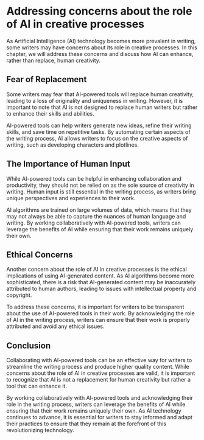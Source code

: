 Addressing concerns about the role of AI in creative processes
=======================================================================================================================

As Artificial Intelligence (AI) technology becomes more prevalent in writing, some writers may have concerns about its role in creative processes. In this chapter, we will address these concerns and discuss how AI can enhance, rather than replace, human creativity.

Fear of Replacement
-------------------

Some writers may fear that AI-powered tools will replace human creativity, leading to a loss of originality and uniqueness in writing. However, it is important to note that AI is not designed to replace human writers but rather to enhance their skills and abilities.

AI-powered tools can help writers generate new ideas, refine their writing skills, and save time on repetitive tasks. By automating certain aspects of the writing process, AI allows writers to focus on the creative aspects of writing, such as developing characters and plotlines.

The Importance of Human Input
-----------------------------

While AI-powered tools can be helpful in enhancing collaboration and productivity, they should not be relied on as the sole source of creativity in writing. Human input is still essential in the writing process, as writers bring unique perspectives and experiences to their work.

AI algorithms are trained on large volumes of data, which means that they may not always be able to capture the nuances of human language and writing. By working collaboratively with AI-powered tools, writers can leverage the benefits of AI while ensuring that their work remains uniquely their own.

Ethical Concerns
----------------

Another concern about the role of AI in creative processes is the ethical implications of using AI-generated content. As AI algorithms become more sophisticated, there is a risk that AI-generated content may be inaccurately attributed to human authors, leading to issues with intellectual property and copyright.

To address these concerns, it is important for writers to be transparent about the use of AI-powered tools in their work. By acknowledging the role of AI in the writing process, writers can ensure that their work is properly attributed and avoid any ethical issues.

Conclusion
----------

Collaborating with AI-powered tools can be an effective way for writers to streamline the writing process and produce higher quality content. While concerns about the role of AI in creative processes are valid, it is important to recognize that AI is not a replacement for human creativity but rather a tool that can enhance it.

By working collaboratively with AI-powered tools and acknowledging their role in the writing process, writers can leverage the benefits of AI while ensuring that their work remains uniquely their own. As AI technology continues to advance, it is essential for writers to stay informed and adapt their practices to ensure that they remain at the forefront of this revolutionizing technology.


